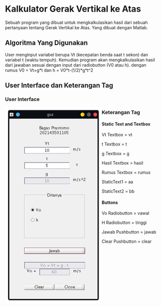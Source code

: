 # Kalkulator Gerak Vertikal ke Atas
<p>
  Sebuah program yang dibuat untuk mengkalkulasikan hasil dari sebuah pertanyaan tentang Gerak Vertikal ke Atas. Yang dibuat dengan Matlab.
</p>

## Algoritma Yang Digunakan
<p>
  User menginput variabel berupa Vt (kecepatan benda saat t sekon) dan variabel t (waktu tempuh). Kemudian program akan mengkalkulasikan hasil dari jawaban sesuai dengan input dari radiobutton (V0 atau h). dengan rumus V0 = Vt+g*t dan h = V0*t-(1/2)*g*t^2
</p>

## User Interface dan Keterangan Tag
### User Interface

<img src="UI.png" alt="User Interface" align="left"/> </a>

### Keterangan Tag

#### Static Text and Textbox
<p> Vt Textbox = vt </p>
<p> t Textbox = t </p>
<p> g Textbox = g </p>
<p> Hasil Textbox = hasil </p>
<p> Rumus Textbox = rumus </p>
<p> StaticText1 = aa </p>
<p> StaticText2 = bb </p>

#### Buttons
<p> Vo Radiobutton = vawal </p>
<p> H Radiobutton = tinggi </p>
<p> Jawab Pushbutton = jawab </p>
<p> Clear Pushbutton = clear </p>
